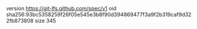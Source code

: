 version https://git-lfs.github.com/spec/v1
oid sha256:93bc5358259f26f05e545e3b8f90d394869477f3a9f2b319caf9d322fb873808
size 345

